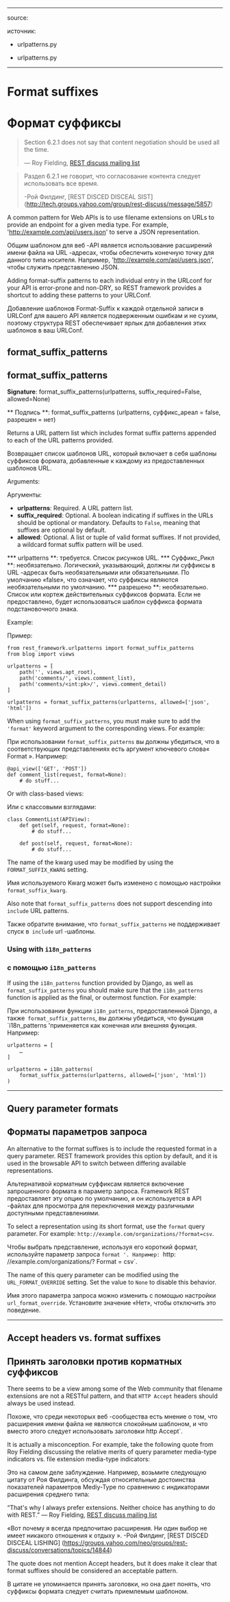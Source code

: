 <!-- TRANSLATED by md-translate -->
---

source:

источник:

* urlpatterns.py

* urlpatterns.py

---

# Format suffixes

# Формат суффиксы

> Section 6.2.1 does not say that content negotiation should be used all the time.
>
> — Roy Fielding, [REST discuss mailing list](http://tech.groups.yahoo.com/group/rest-discuss/message/5857)

> Раздел 6.2.1 не говорит, что согласование контента следует использовать все время.
>
>-Рой Филдинг, [REST DISCED DISCEAL SIST] (http://tech.groups.yahoo.com/group/rest-discuss/message/5857)

A common pattern for Web APIs is to use filename extensions on URLs to provide an endpoint for a given media type. For example, 'http://example.com/api/users.json' to serve a JSON representation.

Общим шаблоном для веб -API является использование расширений имени файла на URL -адресах, чтобы обеспечить конечную точку для данного типа носителя.
Например, 'http://example.com/api/users.json', чтобы служить представлению JSON.

Adding format-suffix patterns to each individual entry in the URLconf for your API is error-prone and non-DRY, so REST framework provides a shortcut to adding these patterns to your URLConf.

Добавление шаблонов Format-Suffix к каждой отдельной записи в URLConf для вашего API является подверженным ошибкам и не сухим, поэтому структура REST обеспечивает ярлык для добавления этих шаблонов в ваш URLConf.

## format_suffix_patterns

## format_suffix_patterns

**Signature**: format_suffix_patterns(urlpatterns, suffix_required=False, allowed=None)

** Подпись **: format_suffix_patterns (urlpatterns, суффикс_ареал = false, разрешен = нет)

Returns a URL pattern list which includes format suffix patterns appended to each of the URL patterns provided.

Возвращает список шаблонов URL, который включает в себя шаблоны суффиксов формата, добавленные к каждому из предоставленных шаблонов URL.

Arguments:

Аргументы:

* **urlpatterns**: Required. A URL pattern list.
* **suffix_required**: Optional. A boolean indicating if suffixes in the URLs should be optional or mandatory. Defaults to `False`, meaning that suffixes are optional by default.
* **allowed**: Optional. A list or tuple of valid format suffixes. If not provided, a wildcard format suffix pattern will be used.

*** urlpatterns **: требуется.
Список рисунков URL.
*** Суффикс_Рикл **: необязательно.
Логический, указывающий, должны ли суффиксы в URL -адресах быть необязательными или обязательными.
По умолчанию «false», что означает, что суффиксы являются необязательными по умолчанию.
*** разрешено **: необязательно.
Список или кортеж действительных суффиксов формата.
Если не предоставлено, будет использоваться шаблон суффикса формата подстановочного знака.

Example:

Пример:

```
from rest_framework.urlpatterns import format_suffix_patterns
from blog import views

urlpatterns = [
    path('', views.apt_root),
    path('comments/', views.comment_list),
    path('comments/<int:pk>/', views.comment_detail)
]

urlpatterns = format_suffix_patterns(urlpatterns, allowed=['json', 'html'])
```

When using `format_suffix_patterns`, you must make sure to add the `'format'` keyword argument to the corresponding views. For example:

При использовании `format_suffix_patterns` вы должны убедиться, что в соответствующих представлениях есть аргумент ключевого слова« Format ».
Например:

```
@api_view(['GET', 'POST'])
def comment_list(request, format=None):
    # do stuff...
```

Or with class-based views:

Или с классовыми взглядами:

```
class CommentList(APIView):
    def get(self, request, format=None):
        # do stuff...

    def post(self, request, format=None):
        # do stuff...
```

The name of the kwarg used may be modified by using the `FORMAT_SUFFIX_KWARG` setting.

Имя используемого Kwarg может быть изменено с помощью настройки `format_suffix_kwarg`.

Also note that `format_suffix_patterns` does not support descending into `include` URL patterns.

Также обратите внимание, что `format_suffix_patterns` не поддерживает спуск в` include` url -шаблоны.

### Using with `i18n_patterns`

### с помощью `i18n_patterns`

If using the `i18n_patterns` function provided by Django, as well as `format_suffix_patterns` you should make sure that the `i18n_patterns` function is applied as the final, or outermost function. For example:

При использовании функции `i18n_patterns`, предоставленной Django, а также` format_suffix_patterns`, вы должны убедиться, что функция `i18n_patterns 'применяется как конечная или внешняя функция.
Например:

```
urlpatterns = [
    …
]

urlpatterns = i18n_patterns(
    format_suffix_patterns(urlpatterns, allowed=['json', 'html'])
)
```

---

## Query parameter formats

## Форматы параметров запроса

An alternative to the format suffixes is to include the requested format in a query parameter. REST framework provides this option by default, and it is used in the browsable API to switch between differing available representations.

Альтернативой корматным суффиксам является включение запрошенного формата в параметр запроса.
Framework REST предоставляет эту опцию по умолчанию, и он используется в API -файлах для просмотра для переключения между различными доступными представлениями.

To select a representation using its short format, use the `format` query parameter. For example: `http://example.com/organizations/?format=csv`.

Чтобы выбрать представление, используя его короткий формат, используйте параметр запроса `format '.
Например: `http: //example.com/organizations/? Format = csv`.

The name of this query parameter can be modified using the `URL_FORMAT_OVERRIDE` setting. Set the value to `None` to disable this behavior.

Имя этого параметра запроса можно изменить с помощью настройки `url_format_override`.
Установите значение «Нет», чтобы отключить это поведение.

---

## Accept headers vs. format suffixes

## Принять заголовки против корматных суффиксов

There seems to be a view among some of the Web community that filename extensions are not a RESTful pattern, and that `HTTP Accept` headers should always be used instead.

Похоже, что среди некоторых веб -сообщества есть мнение о том, что расширения имени файла не являются спокойным шаблоном, и что вместо этого следует использовать заголовки http Accept`.

It is actually a misconception. For example, take the following quote from Roy Fielding discussing the relative merits of query parameter media-type indicators vs. file extension media-type indicators:

Это на самом деле заблуждение.
Например, возьмите следующую цитату от Роя Филдинга, обсуждая относительные достоинства показателей параметров Mediy-Type по сравнению с индикаторами расширения среднего типа:

“That's why I always prefer extensions. Neither choice has anything to do with REST.” — Roy Fielding, [REST discuss mailing list](https://groups.yahoo.com/neo/groups/rest-discuss/conversations/topics/14844)

«Вот почему я всегда предпочитаю расширения.
Ни один выбор не имеет никакого отношения к отдыху ».
-Рой Филдинг, [REST DISCED DISCEAL LISHING] (https://groups.yahoo.com/neo/groups/rest-discuss/conversations/topics/14844)

The quote does not mention Accept headers, but it does make it clear that format suffixes should be considered an acceptable pattern.

В цитате не упоминается принять заголовки, но она дает понять, что суффиксы формата следует считать приемлемым шаблоном.